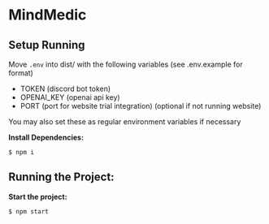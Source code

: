 # MindMedic

## Setup Running
Move `.env` into dist/ with the following variables (see .env.example for format)
* TOKEN (discord bot token)
* OPENAI_KEY (openai api key)
* PORT (port for website trial integration) (optional if not running website)

You may also set these as regular environment variables if necessary

**Install Dependencies:**
```
$ npm i
```

## Running the Project:
**Start the project:**
```
$ npm start
```